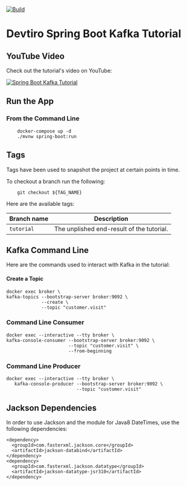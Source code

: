 [![Build](https://github.com/devtiro/spring-boot-kafka-tutorial/actions/workflows/github-actions-build.yml/badge.svg)](https://github.com/devtiro/spring-boot-kafka-tutorial/actions/workflows/github-actions-build.yml)

# Devtiro Spring Boot Kafka Tutorial

## YouTube Video
Check out the tutorial's video on YouTube:

[![Spring Boot Kafka Tutorial](https://img.youtube.com/vi/QngHCFFsa00/0.jpg)](https://www.youtube.com/watch?v=QngHCFFsa00)

## Run the App
### From the Command Line
```shell
    docker-compose up -d
    ./mvnw spring-boot:run
```
## Tags
Tags have been used to snapshot the project at certain points in time.

To checkout a branch run the following:
```shell
    git checkout ${TAG_NAME}
```

Here are the available tags:

| Branch name   | Description                               |
| -----------   | -----------                               |
| `tutorial`    | The unplished end-result of the tutorial. |

## Kafka Command Line
Here are the commands used to interact with Kafka in the tutorial:

#### Create a Topic
```
docker exec broker \
kafka-topics --bootstrap-server broker:9092 \
             --create \
             --topic "customer.visit"
```

### Command Line Consumer
```
docker exec --interactive --tty broker \
kafka-console-consumer --bootstrap-server broker:9092 \
                       --topic "customer.visit" \
                       --from-beginning
```

### Command Line Producer
```
docker exec --interactive --tty broker \
   kafka-console-producer --bootstrap-server broker:9092 \
                          --topic "customer.visit"
```

## Jackson Dependencies
In order to use Jackson and the module for Java8 DateTimes, use the
following dependencies:
```
<dependency>
  <groupId>com.fasterxml.jackson.core</groupId>
  <artifactId>jackson-databind</artifactId>
</dependency>
<dependency>
  <groupId>com.fasterxml.jackson.datatype</groupId>
  <artifactId>jackson-datatype-jsr310</artifactId>
</dependency>
```
